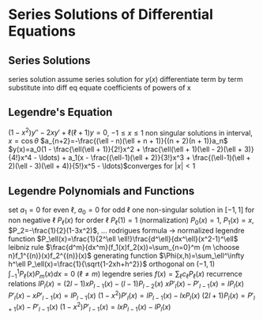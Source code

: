 # Series Solutions of Differential Equations
## Series Solutions
series solution
	assume series solution for $y(x)$
	differentiate term by term
	substitute into diff eq
	equate coefficients of powers of x
## Legendre's Equation
$(1-x^2)y''-2xy'+\ell(\ell+1)y=0$, $-1\leq x\leq 1$
non singular solutions in interval, $x=\cos\theta$
$a_{n+2}=-\frac{(\ell - n)(\ell + n + 1)}{(n + 2)(n + 1)}a_n$
$y(x)=a_0(1 - \frac{\ell(\ell + 1)}{2!}x^2 + \frac{\ell(\ell + 1)(\ell - 2)(\ell + 3)}{4!}x^4 - \ldots) + a_1(x - \frac{(\ell-1)(\ell + 2)}{3!}x^3 + \frac{(\ell-1)(\ell + 2)(\ell - 3)(\ell + 4)}{5!}x^5 - \ldots)$converges for $|x|<1$
## Legendre Polynomials and Functions
set $a_1 = 0$ for even $\ell$, $a_0=0$ for odd $\ell$
one non-singular solution in $[-1,1]$ for non negative $\ell$
$P_\ell(x)$ for order $\ell$
$P_\ell(1) = 1$ (normalization)
$P_0(x) = 1$, $P_1(x) = x$, $P_2=-\frac{1}{2}(1-3x^2)$, …
rodrigues formula → normalized legendre function
	$P_\ell(x)=\frac{1}{2^\ell \ell!}\frac{d^\ell}{dx^\ell}(x^2-1)^\ell$
	leibniz rule
		$\frac{d^m}{dx^m}(f_1(x)f_2(x))=\sum_{n=0}^m {m \choose n}f_1^{(n)}(x)f_2^{(n)}(x)$
generating function
	$\Phi(x,h)=\sum_\ell^\infty h^\ell P_\ell(x)=\frac{1}{\sqrt{1-2xh+h^2}}$
orthogonal on $(-1,1)$
	$\int_{-1}^1 P_\ell(x)P_m(x)dx=0$ ($\ell \neq m$)
legendre series
	$f(x) = \sum_\ell c_\ell P_\ell(x)$
recurrence relations
	$lP_l(x)=(2l - 1)xP_{l-1}(x)-(l-1)P_{l-2}(x)$
	$xP'_l(x)-P'_{l-1}(x)=lP_l(x)$
	$P'_l(x)-xP'_{l-1}(x)=lP_{l-1}(x)$
	$(1-x^2)P'_l(x)=lP_{l-1}(x)-lxP_l(x)$
	$(2l + 1)P_l(x)=P'_{l+1}(x)-P'_{l-1}(x)$
	$(1-x^2)P'_{l-1}(x)=lxP_{l-1}(x)-lP_l(x)$